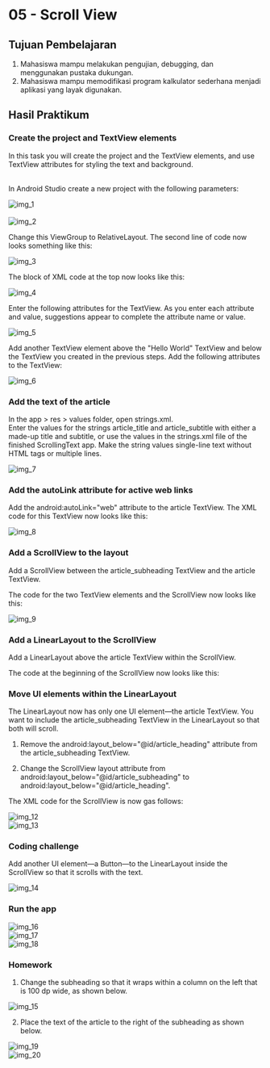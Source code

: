 # 05 - Scroll View

## Tujuan Pembelajaran

1. Mahasiswa mampu melakukan pengujian, debugging, dan menggunakan pustaka dukungan.
2. Mahasiswa mampu memodifikasi program kalkulator
sederhana menjadi aplikasi yang layak digunakan.

## Hasil Praktikum

### Create the project and TextView elements

In this task you will create the project and the TextView elements, and use TextView attributes for styling the text and background.<br><br>

In Android Studio create a new project with the following parameters:<br>

![img_1](img/img_1.PNG)<br><br>
![img_2](img/img_2.PNG)<br>

Change this ViewGroup to RelativeLayout. The second line of code now looks something like this:<br>

 ![img_3](img/img_3.PNG)<br>

The block of XML code at the top now looks like this:<br>

![img_4](img/img_4.PNG)<br>

Enter the following attributes for the TextView. As you enter each attribute and value, suggestions appear to complete the attribute name or value.<br>

![img_5](img/img_5.PNG)<br>

Add another TextView element above the "Hello World" TextView and below the TextView you created in the previous steps. Add the following attributes to the TextView:<br>

![img_6](img/img_6.PNG)<br>

### Add the text of the article

In the app > res > values folder, open strings.xml.<br>
Enter the values for the strings article_title and article_subtitle with either a made-up title and subtitle, or use the values in the strings.xml file of the finished ScrollingText app. Make the string values single-line text without HTML tags or multiple lines.<br>

![img_7](img/img_7.PNG)<br>

### Add the autoLink attribute for active web links

Add the android:autoLink="web" attribute to the article TextView. The XML code for this TextView now looks like this:<br>

![img_8](img/img_8.PNG)<br>

### Add a ScrollView to the layout

Add a ScrollView between the article_subheading TextView and the article TextView.<br>

The code for the two TextView elements and the ScrollView now looks like this:<br>

![img_9](img/img_9.PNG)<br>

### Add a LinearLayout to the ScrollView

Add a LinearLayout above the article TextView within the ScrollView.<br> 

The code at the beginning of the ScrollView now looks like this:<br>

### Move UI elements within the LinearLayout

The LinearLayout now has only one UI element—the article TextView. You want to include the article_subheading TextView in the LinearLayout so that both will scroll.<br>

1. Remove the android:layout_below="@id/article_heading" attribute from the article_subheading TextView.<br>

2. Change the ScrollView layout attribute from android:layout_below="@id/article_subheading" to android:layout_below="@id/article_heading".<br>

The XML code for the ScrollView is now gas follows:<br>

![img_12](img/img_12.PNG)<br>
![img_13](img/img_13.PNG)<br>

### Coding challenge

Add another UI element—a Button—to the LinearLayout inside the ScrollView so that it scrolls with the text.<br>

![img_14](img/img_14.PNG)<br>

### Run the app

![img_16](img/img_16.PNG)<br>
![img_17](img/img_17.PNG)<br>
![img_18](img/img_18.PNG)<br>

### Homework

1. Change the subheading so that it wraps within a column on the left that is 100 dp wide, as shown below.<br>

![img_15](img/img_15.PNG)<br>

2. Place the text of the article to the right of the subheading as shown below.<br>

![img_19](img/img_19.PNG)<br>
![img_20](img/img_20.PNG)